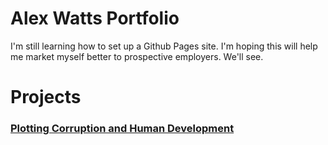 # Alex Watts Portfolio
I'm still learning how to set up a Github Pages site. I'm hoping this will help me market myself better to prospective employers. We'll see.

# Projects

### [Plotting Corruption and Human Development](https://watts-the-point.github.io/portfolio/economist_viz.html)
